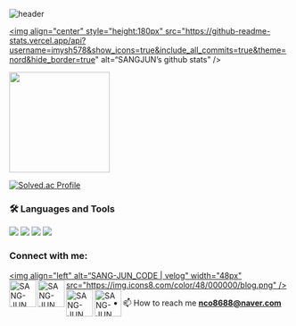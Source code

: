 ![header](https://capsule-render.vercel.app/api?type=waving&color=gradient&height=250&section=header&text=SANG-JUN_CODE&fontSize=90)

<a href="https://github.com/imysh578"><img align="center" style="height:180px" src="https://github-readme-stats.vercel.app/api?username=imysh578&show_icons=true&include_all_commits=true&theme=nord&hide_border=true" alt=“SANGJUN’s github stats" /></a>


<a href="https://github.com/imysh578"><img align="center" style="height:180px" src="https://github-readme-stats.vercel.app/api/top-langs/?username=imysh578&layout=compact&theme=nord&hide_border=true" /></a> 

[![Solved.ac Profile](http://mazassumnida.wtf/api/v2/generate_badge?boj=dfg7785)](https://solved.ac/dfg7785/)


### 🛠 Languages and Tools

<img src="https://img.shields.io/badge/CSS3-1572B6?style=flat-square&logo=CSS3&logoColor=white"/> </t>
<img src="https://img.shields.io/badge/HTML5-E34F26?style=flat-square&logo=HTML5&logoColor=white"/> 
<img src="https://img.shields.io/badge/Go-00ADD8?style=flat-square&logo=Go&logoColor=white"/>
<img src="https://img.shields.io/badge/Python-3776AB?style=flat-square&logo=Python&logoColor=white"/>

### Connect with me:

[<img align="left" alt=“SANG-JUN_CODE | velog" width="48px" src="https://img.icons8.com/color/48/000000/blog.png" />][website]
[<img align="left" alt="SANG-JUN_CODE | YouTube" width="48px" src="https://img.icons8.com/color/48/000000/youtube-play.png" />][youtube]
[<img align="left" alt="SANG-JUN_CODE | Twitter" width="48px" src="https://img.icons8.com/color/48/000000/twitter-squared.png" />][twitter]
[<img align="left" alt="SANG-JUN_CODE | LinkedIn" width="48px" src="https://img.icons8.com/color/48/000000/linkedin.png" />][linkedin]
[<img align="left" alt="SANG-JUN_CODE | Instagram" width="48px" src="https://img.icons8.com/color/48/000000/instagram-new--v2.png" />][instagram]

[website]: https://velog.io/
[twitter]: https://twitter.com/
[youtube]: https://youtube.com/
[linkedin]: https://linkedin.com/in/
[instagram]: https://instagram.com/dfg7785


- 📫 How to reach me **nco8688@naver.com**
